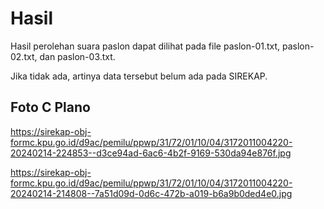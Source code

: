 # Hasil

Hasil perolehan suara paslon dapat dilihat pada file paslon-01.txt, paslon-02.txt, dan paslon-03.txt.

Jika tidak ada, artinya data tersebut belum ada pada SIREKAP.

## Foto C Plano

https://sirekap-obj-formc.kpu.go.id/d9ac/pemilu/ppwp/31/72/01/10/04/3172011004220-20240214-224853--d3ce94ad-6ac6-4b2f-9169-530da94e876f.jpg

https://sirekap-obj-formc.kpu.go.id/d9ac/pemilu/ppwp/31/72/01/10/04/3172011004220-20240214-214808--7a51d09d-0d6c-472b-a019-b6a9b0ded4e0.jpg
